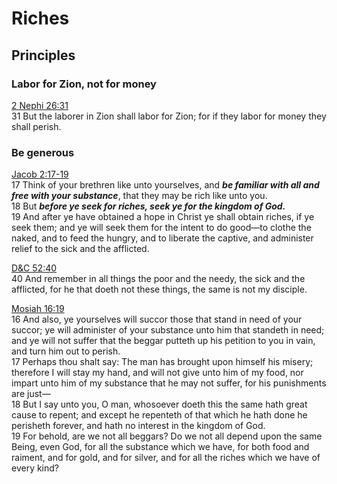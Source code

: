 # Riches

## Principles
### Labor for Zion, not for money
[2 Nephi 26:31](https://www.lds.org/scriptures/bofm/2-ne/26.31)  
31 But the laborer in Zion shall labor for Zion; for if they labor for money they shall perish.  

### Be generous
[Jacob 2:17-19](https://www.lds.org/scriptures/bofm/jacob/2.17-19?lang=eng#p16)  
17 Think of your brethren like unto yourselves, and ***be familiar with all and free with your substance***, that they may be rich like unto you.  
18 But ***before ye seek for riches, seek ye for the kingdom of God.***  
19 And after ye have obtained a hope in Christ ye shall obtain riches, if ye seek them; and ye will seek them for the intent to do good—to clothe the naked, and to feed the hungry, and to liberate the captive, and administer relief to the sick and the afflicted.  

[D&C 52:40](https://www.lds.org/scriptures/dc-testament/dc/52.40?lang=eng#p39)  
40 And remember in all things the poor and the needy, the sick and the afflicted, for he that doeth not these things, the same is not my disciple.  

[Mosiah 16:19](https://www.lds.org/scriptures/bofm/mosiah/4.16-19)  
16 And also, ye yourselves will succor those that stand in need of your succor; ye will administer of your substance unto him that standeth in need; and ye will not suffer that the beggar putteth up his petition to you in vain, and turn him out to perish.  
17 Perhaps thou shalt say: The man has brought upon himself his misery; therefore I will stay my hand, and will not give unto him of my food, nor impart unto him of my substance that he may not suffer, for his punishments are just—  
18 But I say unto you, O man, whosoever doeth this the same hath great cause to repent; and except he repenteth of that which he hath done he perisheth forever, and hath no interest in the kingdom of God.  
19 For behold, are we not all beggars? Do we not all depend upon the same Being, even God, for all the substance which we have, for both food and raiment, and for gold, and for silver, and for all the riches which we have of every kind?
